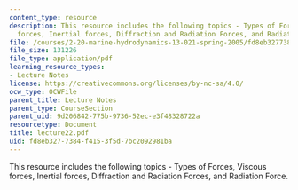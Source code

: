 ```yaml
---
content_type: resource
description: This resource includes the following topics - Types of Forces, Viscous
  forces, Inertial forces, Diffraction and Radiation Forces, and Radiation Force.
file: /courses/2-20-marine-hydrodynamics-13-021-spring-2005/fd8eb3277384f4153f5d7bc2092981ba_lecture22.pdf
file_size: 131226
file_type: application/pdf
learning_resource_types:
- Lecture Notes
license: https://creativecommons.org/licenses/by-nc-sa/4.0/
ocw_type: OCWFile
parent_title: Lecture Notes
parent_type: CourseSection
parent_uid: 9d206842-775b-9736-52ec-e3f48328722a
resourcetype: Document
title: lecture22.pdf
uid: fd8eb327-7384-f415-3f5d-7bc2092981ba
---
```

This resource includes the following topics - Types of Forces, Viscous forces, Inertial forces, Diffraction and Radiation Forces, and Radiation Force.